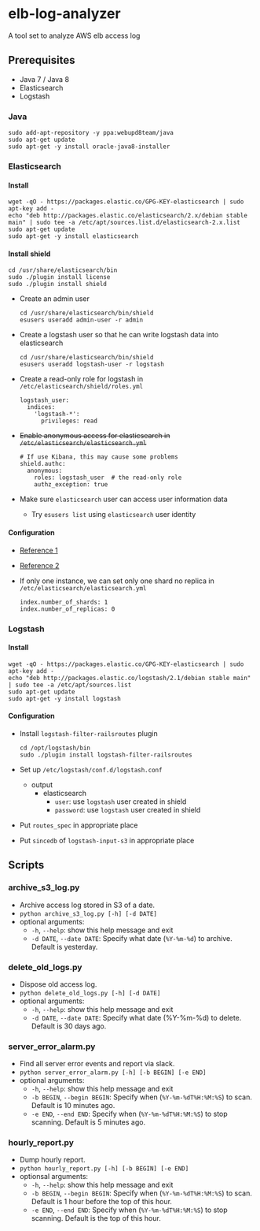 # elb-log-analyzer
A tool set to analyze AWS elb access log

## Prerequisites
- Java 7 / Java 8
- Elasticsearch
- Logstash


### Java

```
sudo add-apt-repository -y ppa:webupd8team/java
sudo apt-get update
sudo apt-get -y install oracle-java8-installer
```


### Elasticsearch

#### Install
```
wget -qO - https://packages.elastic.co/GPG-KEY-elasticsearch | sudo apt-key add -
echo "deb http://packages.elastic.co/elasticsearch/2.x/debian stable main" | sudo tee -a /etc/apt/sources.list.d/elasticsearch-2.x.list
sudo apt-get update
sudo apt-get -y install elasticsearch
```

#### Install shield
```
cd /usr/share/elasticsearch/bin
sudo ./plugin install license
sudo ./plugin install shield
```

- Create an admin user

    ```
    cd /usr/share/elasticsearch/bin/shield
    esusers useradd admin-user -r admin
    ```
- Create a logstash user so that he can write logstash data into elasticsearch

    ```
    cd /usr/share/elasticsearch/bin/shield
    esusers useradd logstash-user -r logstash
    ```
- Create a read-only role for logstash in `/etc/elasticsearch/shield/roles.yml`

    ```
    logstash_user:
      indices:
        'logstash-*':
          privileges: read
    ```
- ~~Enable anonymous access for elasticsearch in `/etc/elasticsearch/elasticsearch.yml`~~

    ```
    # If use Kibana, this may cause some problems
    shield.authc:
      anonymous:
        roles: logstash_user  # the read-only role
        authz_exception: true
    ```
- Make sure `elasticsearch` user can access user information data
    - Try `esusers list` using `elasticsearch` user identity

#### Configuration
- [Reference 1](https://www.digitalocean.com/community/tutorials/how-to-install-elasticsearch-logstash-and-kibana-elk-stack-on-ubuntu-14-04)
- [Reference 2](https://www.digitalocean.com/community/tutorials/how-to-install-and-configure-elasticsearch-on-ubuntu-14-04)
- If only one instance, we can set only one shard no replica in `/etc/elasticsearch/elasticsearch.yml`

    ```
    index.number_of_shards: 1
    index.number_of_replicas: 0
    ```


### Logstash

#### Install
```
wget -qO - https://packages.elastic.co/GPG-KEY-elasticsearch | sudo apt-key add -
echo "deb http://packages.elastic.co/logstash/2.1/debian stable main" | sudo tee -a /etc/apt/sources.list
sudo apt-get update
sudo apt-get -y install logstash
```

#### Configuration
- Install `logstash-filter-railsroutes` plugin

    ```
    cd /opt/logstash/bin
    sudo ./plugin install logstash-filter-railsroutes
    ```
- Set up `/etc/logstash/conf.d/logstash.conf`
    - output
        - elasticsearch
            - `user`: use `logstash` user created in shield
            - `password`: use `logstash` user created in shield
- Put `routes_spec` in appropriate place
- Put `sincedb` of `logstash-input-s3` in appropriate place


## Scripts
### archive_s3_log.py
- Archive access log stored in S3 of a date.
- `python archive_s3_log.py [-h] [-d DATE]`
- optional arguments:
    - `-h`, `--help`: show this help message and exit
    - `-d DATE`, `--date DATE`: Specify what date (`%Y-%m-%d`) to archive. Default is yesterday.


### delete_old_logs.py
- Dispose old access log.
- `python delete_old_logs.py [-h] [-d DATE]`
- optional arguments:
    - `-h`, `--help`: show this help message and exit
    - `-d DATE`, `--date DATE`: Specify what date (%Y-%m-%d) to delete. Default is 30 days ago.


### server_error_alarm.py
- Find all server error events and report via slack.
- `python server_error_alarm.py [-h] [-b BEGIN] [-e END]`
- optional arguments:
    - `-h`, `--help`: show this help message and exit
    - `-b BEGIN`, `--begin BEGIN`: Specify when (`%Y-%m-%dT%H:%M:%S`) to scan. Default is 10 minutes ago.
    - `-e END`, `--end END`: Specify when (`%Y-%m-%dT%H:%M:%S`) to stop scanning. Default is 5 minutes ago.

### hourly_report.py
- Dump hourly report.
- `python hourly_report.py [-h] [-b BEGIN] [-e END]`
- optionsal arguments:
    - `-h`, `--help`: show this help message and exit
    - `-b BEGIN`, `--begin BEGIN`: Specify when (`%Y-%m-%dT%H:%M:%S`) to scan. Default is 1 hour before the top of this hour.
    - `-e END`, `--end END`: Specify when (`%Y-%m-%dT%H:%M:%S`) to stop scanning. Default is the top of this hour.
